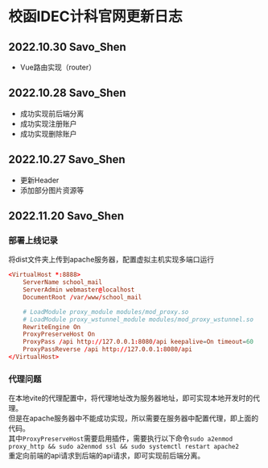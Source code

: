 # 校函IDEC计科官网更新日志

## 2022.10.30 Savo_Shen
- Vue路由实现（router）
## 2022.10.28 Savo_Shen
- 成功实现前后端分离
- 成功实现注册账户
- 成功实现删除账户
## 2022.10.27 Savo_Shen
- 更新Header
- 添加部分图片资源等

## 2022.11.20 Savo_Shen
### 部署上线记录
将dist文件夹上传到apache服务器，配置虚拟主机实现多端口运行
``` conf
<VirtualHost *:8888>
    ServerName school_mail
    ServerAdmin webmaster@localhost
    DocumentRoot /var/www/school_mail

    # LoadModule proxy_module modules/mod_proxy.so
    # LoadModule proxy_wstunnel_module modules/mod_proxy_wstunnel.so
    RewriteEngine On
    ProxyPreserveHost On
    ProxyPass /api http://127.0.0.1:8080/api keepalive=On timeout=60
    ProxyPassReverse /api http://127.0.0.1:8080/api
</VirtualHost>
```
### 代理问题
在本地vite的代理配置中，将代理地址改为服务器地址，即可实现本地开发时的代理。<br>
但是在apache服务器中不能成功实现，所以需要在服务器中配置代理，即上面的代码。<br>
其中`ProxyPreserveHost`需要启用插件，需要执行以下命令`sudo a2enmod proxy_http && sudo a2enmod ssl && sudo systemctl restart apache2`<br>
重定向前端的api请求到后端的api请求，即可实现前后端分离。